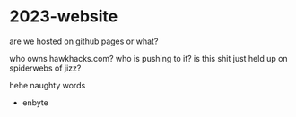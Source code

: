 # 2023-website

are we hosted on github pages or what?

who owns hawkhacks.com?
who is pushing to it?
is this shit just held up on spiderwebs of jizz?

hehe naughty words 
 - enbyte
